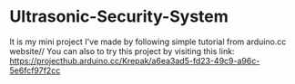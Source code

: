 # Ultrasonic-Security-System
It is my mini project I've made by following simple tutorial from arduino.cc website//
You can also to try this project by visiting this link: https://projecthub.arduino.cc/Krepak/a6ea3ad5-fd23-49c9-a96c-5e6fcf97f2cc
